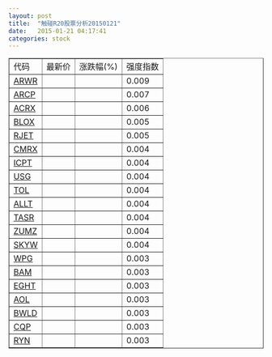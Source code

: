 ```yaml
---
layout: post
title:  "触碰R20股票分析20150121"
date:   2015-01-21 04:17:41
categories: stock
---
```

<script type="text/javascript">
var stockList = []
stockList.push('gb_arwr');
stockList.push('gb_arcp');
stockList.push('gb_acrx');
stockList.push('gb_blox');
stockList.push('gb_rjet');
stockList.push('gb_cmrx');
stockList.push('gb_icpt');
stockList.push('gb_usg');
stockList.push('gb_tol');
stockList.push('gb_allt');
stockList.push('gb_tasr');
stockList.push('gb_zumz');
stockList.push('gb_skyw');
stockList.push('gb_wpg');
stockList.push('gb_bam');
stockList.push('gb_eght');
stockList.push('gb_aol');
stockList.push('gb_bwld');
stockList.push('gb_cqp');
stockList.push('gb_ryn');
</script>

<table border="1">
 <tr>
 <td>代码</td>
  <td>最新价</td>
  <td>涨跌幅(%)</td>
 <td>强度指数</td>
</tr>
  <tr id="arwr"><td><a href="http://stock.finance.sina.com.cn/usstock/quotes/ARWR.html" target="_blank">ARWR</a></td><td></td><td></td><td>0.009</td></tr>
  <tr id="arcp"><td><a href="http://stock.finance.sina.com.cn/usstock/quotes/ARCP.html" target="_blank">ARCP</a></td><td></td><td></td><td>0.007</td></tr>
  <tr id="acrx"><td><a href="http://stock.finance.sina.com.cn/usstock/quotes/ACRX.html" target="_blank">ACRX</a></td><td></td><td></td><td>0.006</td></tr>
  <tr id="blox"><td><a href="http://stock.finance.sina.com.cn/usstock/quotes/BLOX.html" target="_blank">BLOX</a></td><td></td><td></td><td>0.005</td></tr>
  <tr id="rjet"><td><a href="http://stock.finance.sina.com.cn/usstock/quotes/RJET.html" target="_blank">RJET</a></td><td></td><td></td><td>0.005</td></tr>
  <tr id="cmrx"><td><a href="http://stock.finance.sina.com.cn/usstock/quotes/CMRX.html" target="_blank">CMRX</a></td><td></td><td></td><td>0.004</td></tr>
  <tr id="icpt"><td><a href="http://stock.finance.sina.com.cn/usstock/quotes/ICPT.html" target="_blank">ICPT</a></td><td></td><td></td><td>0.004</td></tr>
  <tr id="usg"><td><a href="http://stock.finance.sina.com.cn/usstock/quotes/USG.html" target="_blank">USG</a></td><td></td><td></td><td>0.004</td></tr>
  <tr id="tol"><td><a href="http://stock.finance.sina.com.cn/usstock/quotes/TOL.html" target="_blank">TOL</a></td><td></td><td></td><td>0.004</td></tr>
  <tr id="allt"><td><a href="http://stock.finance.sina.com.cn/usstock/quotes/ALLT.html" target="_blank">ALLT</a></td><td></td><td></td><td>0.004</td></tr>
  <tr id="tasr"><td><a href="http://stock.finance.sina.com.cn/usstock/quotes/TASR.html" target="_blank">TASR</a></td><td></td><td></td><td>0.004</td></tr>
  <tr id="zumz"><td><a href="http://stock.finance.sina.com.cn/usstock/quotes/ZUMZ.html" target="_blank">ZUMZ</a></td><td></td><td></td><td>0.004</td></tr>
  <tr id="skyw"><td><a href="http://stock.finance.sina.com.cn/usstock/quotes/SKYW.html" target="_blank">SKYW</a></td><td></td><td></td><td>0.004</td></tr>
  <tr id="wpg"><td><a href="http://stock.finance.sina.com.cn/usstock/quotes/WPG.html" target="_blank">WPG</a></td><td></td><td></td><td>0.003</td></tr>
  <tr id="bam"><td><a href="http://stock.finance.sina.com.cn/usstock/quotes/BAM.html" target="_blank">BAM</a></td><td></td><td></td><td>0.003</td></tr>
  <tr id="eght"><td><a href="http://stock.finance.sina.com.cn/usstock/quotes/EGHT.html" target="_blank">EGHT</a></td><td></td><td></td><td>0.003</td></tr>
  <tr id="aol"><td><a href="http://stock.finance.sina.com.cn/usstock/quotes/AOL.html" target="_blank">AOL</a></td><td></td><td></td><td>0.003</td></tr>
  <tr id="bwld"><td><a href="http://stock.finance.sina.com.cn/usstock/quotes/BWLD.html" target="_blank">BWLD</a></td><td></td><td></td><td>0.003</td></tr>
  <tr id="cqp"><td><a href="http://stock.finance.sina.com.cn/usstock/quotes/CQP.html" target="_blank">CQP</a></td><td></td><td></td><td>0.003</td></tr>
  <tr id="ryn"><td><a href="http://stock.finance.sina.com.cn/usstock/quotes/RYN.html" target="_blank">RYN</a></td><td></td><td></td><td>0.003</td></tr>
</table>
